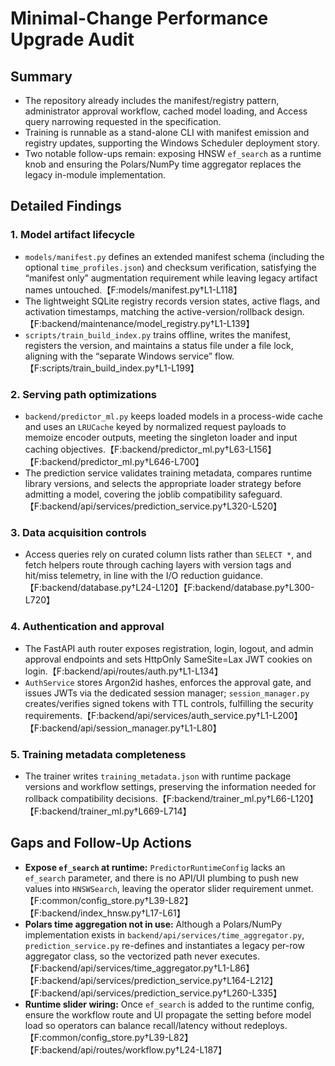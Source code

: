# Minimal-Change Performance Upgrade Audit

## Summary
- The repository already includes the manifest/registry pattern, administrator approval workflow, cached model loading, and Access query narrowing requested in the specification.
- Training is runnable as a stand-alone CLI with manifest emission and registry updates, supporting the Windows Scheduler deployment story.
- Two notable follow-ups remain: exposing HNSW `ef_search` as a runtime knob and ensuring the Polars/NumPy time aggregator replaces the legacy in-module implementation.

## Detailed Findings

### 1. Model artifact lifecycle
- `models/manifest.py` defines an extended manifest schema (including the optional `time_profiles.json`) and checksum verification, satisfying the “manifest only” augmentation requirement while leaving legacy artifact names untouched.【F:models/manifest.py†L1-L118】
- The lightweight SQLite registry records version states, active flags, and activation timestamps, matching the active-version/rollback design.【F:backend/maintenance/model_registry.py†L1-L139】
- `scripts/train_build_index.py` trains offline, writes the manifest, registers the version, and maintains a status file under a file lock, aligning with the “separate Windows service” flow.【F:scripts/train_build_index.py†L1-L199】

### 2. Serving path optimizations
- `backend/predictor_ml.py` keeps loaded models in a process-wide cache and uses an `LRUCache` keyed by normalized request payloads to memoize encoder outputs, meeting the singleton loader and input caching objectives.【F:backend/predictor_ml.py†L63-L156】【F:backend/predictor_ml.py†L646-L700】
- The prediction service validates training metadata, compares runtime library versions, and selects the appropriate loader strategy before admitting a model, covering the joblib compatibility safeguard.【F:backend/api/services/prediction_service.py†L320-L520】

### 3. Data acquisition controls
- Access queries rely on curated column lists rather than `SELECT *`, and fetch helpers route through caching layers with version tags and hit/miss telemetry, in line with the I/O reduction guidance.【F:backend/database.py†L24-L120】【F:backend/database.py†L300-L720】

### 4. Authentication and approval
- The FastAPI auth router exposes registration, login, logout, and admin approval endpoints and sets HttpOnly SameSite=Lax JWT cookies on login.【F:backend/api/routes/auth.py†L1-L134】
- `AuthService` stores Argon2id hashes, enforces the approval gate, and issues JWTs via the dedicated session manager; `session_manager.py` creates/verifies signed tokens with TTL controls, fulfilling the security requirements.【F:backend/api/services/auth_service.py†L1-L200】【F:backend/api/session_manager.py†L1-L80】

### 5. Training metadata completeness
- The trainer writes `training_metadata.json` with runtime package versions and workflow settings, preserving the information needed for rollback compatibility decisions.【F:backend/trainer_ml.py†L66-L120】【F:backend/trainer_ml.py†L669-L714】

## Gaps and Follow-Up Actions
- **Expose `ef_search` at runtime:** `PredictorRuntimeConfig` lacks an `ef_search` parameter, and there is no API/UI plumbing to push new values into `HNSWSearch`, leaving the operator slider requirement unmet.【F:common/config_store.py†L39-L82】【F:backend/index_hnsw.py†L17-L61】
- **Polars time aggregation not in use:** Although a Polars/NumPy implementation exists in `backend/api/services/time_aggregator.py`, `prediction_service.py` re-defines and instantiates a legacy per-row aggregator class, so the vectorized path never executes.【F:backend/api/services/time_aggregator.py†L1-L86】【F:backend/api/services/prediction_service.py†L164-L212】【F:backend/api/services/prediction_service.py†L260-L335】
- **Runtime slider wiring:** Once `ef_search` is added to the runtime config, ensure the workflow route and UI propagate the setting before model load so operators can balance recall/latency without redeploys.【F:common/config_store.py†L39-L82】【F:backend/api/routes/workflow.py†L24-L187】

